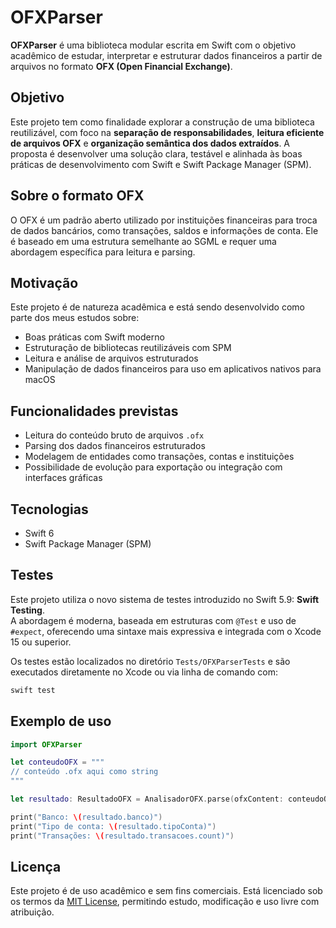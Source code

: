 # OFXParser

**OFXParser** é uma biblioteca modular escrita em Swift com o objetivo acadêmico de estudar, interpretar e estruturar dados financeiros a partir de arquivos no formato **OFX (Open Financial Exchange)**.

## Objetivo

Este projeto tem como finalidade explorar a construção de uma biblioteca reutilizável, com foco na **separação de responsabilidades**, **leitura eficiente de arquivos OFX** e **organização semântica dos dados extraídos**. A proposta é desenvolver uma solução clara, testável e alinhada às boas práticas de desenvolvimento com Swift e Swift Package Manager (SPM).

## Sobre o formato OFX

O OFX é um padrão aberto utilizado por instituições financeiras para troca de dados bancários, como transações, saldos e informações de conta. Ele é baseado em uma estrutura semelhante ao SGML e requer uma abordagem específica para leitura e parsing.

## Motivação

Este projeto é de natureza acadêmica e está sendo desenvolvido como parte dos meus estudos sobre:

- Boas práticas com Swift moderno
- Estruturação de bibliotecas reutilizáveis com SPM
- Leitura e análise de arquivos estruturados
- Manipulação de dados financeiros para uso em aplicativos nativos para macOS

## Funcionalidades previstas

- Leitura do conteúdo bruto de arquivos `.ofx`
- Parsing dos dados financeiros estruturados
- Modelagem de entidades como transações, contas e instituições
- Possibilidade de evolução para exportação ou integração com interfaces gráficas

## Tecnologias

- Swift 6
- Swift Package Manager (SPM)

## Testes

Este projeto utiliza o novo sistema de testes introduzido no Swift 5.9: **Swift Testing**.  
A abordagem é moderna, baseada em estruturas com `@Test` e uso de `#expect`, oferecendo uma sintaxe mais expressiva e integrada com o Xcode 15 ou superior.

Os testes estão localizados no diretório `Tests/OFXParserTests` e são executados diretamente no Xcode ou via linha de comando com:

```bash
swift test
```

## Exemplo de uso

```swift
import OFXParser

let conteudoOFX = """
// conteúdo .ofx aqui como string
"""

let resultado: ResultadoOFX = AnalisadorOFX.parse(ofxContent: conteudoOFX)

print("Banco: \(resultado.banco)")
print("Tipo de conta: \(resultado.tipoConta)")
print("Transações: \(resultado.transacoes.count)")
```


## Licença

Este projeto é de uso acadêmico e sem fins comerciais. Está licenciado sob os termos da [MIT License](LICENSE), permitindo estudo, modificação e uso livre com atribuição.
